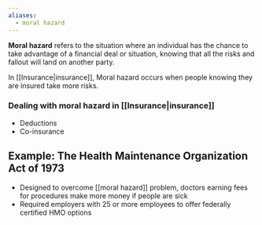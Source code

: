 ```yaml
---
aliases:
  - moral hazard
---
```

**Moral hazard** refers to the situation where an individual has the chance to take advantage of a financial deal or situation, knowing that all the risks and fallout will land on another party.

In [[Insurance|insurance]], Moral hazard occurs when people knowing they are insured take more risks.
### Dealing with moral hazard in [[Insurance|insurance]]

- Deductions
- Co-insurance

## Example: The Health Maintenance Organization Act of 1973

- Designed to overcome [[moral hazard]] problem, doctors earning fees for procedures make more money if people are sick
- Required employers with 25 or more employees to offer federally certified HMO options